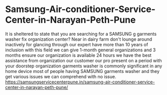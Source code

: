 # Samsung-Air-conditioner-Service-Center-in-Narayan-Peth-Pune
  It is sheltered to state that you are searching for a SAMSUNG  g garments washer fix organization center? Near in dairy farm don't lounge around inactively for glancing through our expert have more than 10 years of inclusion with this field we can give 1-month general organizations and 3 months ensure our organization is available 24 hours we have the best assistance from organization our customer our pro present on a period with your doorstep organization garments washer is commonly significant in any home device most of people having SAMSUNG  garments washer and they get various issues we can comprehend with no issue. https://samsungservicecenterpune.in/samsung-air-conditioner-service-center-in-narayan-peth-pune/
